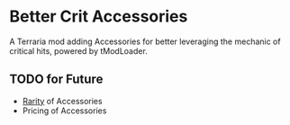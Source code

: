 # Better Crit Accessories

A Terraria mod adding Accessories for better leveraging the mechanic of critical hits, powered by tModLoader.

## TODO for Future

* [Rarity](https://terraria.wiki.gg/wiki/Rarity) of Accessories
* Pricing of Accessories